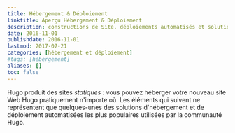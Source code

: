 ```yaml
---
title: Hébergement & Déploiement
linktitle: Aperçu Hébergement & Déploiement
description: constructions de Site, déploiements automatisés et solutions d'hébergement populaires.
date: 2016-11-01
publishdate: 2016-11-01
lastmod: 2017-07-21
categories: [hébergement et déploiement]
#tags: [hébergement]
aliases: []
toc: false
---
```


Hugo produit des sites *statiques* : vous pouvez héberger votre nouveau site Web Hugo pratiquement n'importe où. Les éléments qui suivent ne représentent que quelques-unes des solutions d'hébergement et de déploiement automatisées les plus populaires utilisées par la communauté Hugo.
